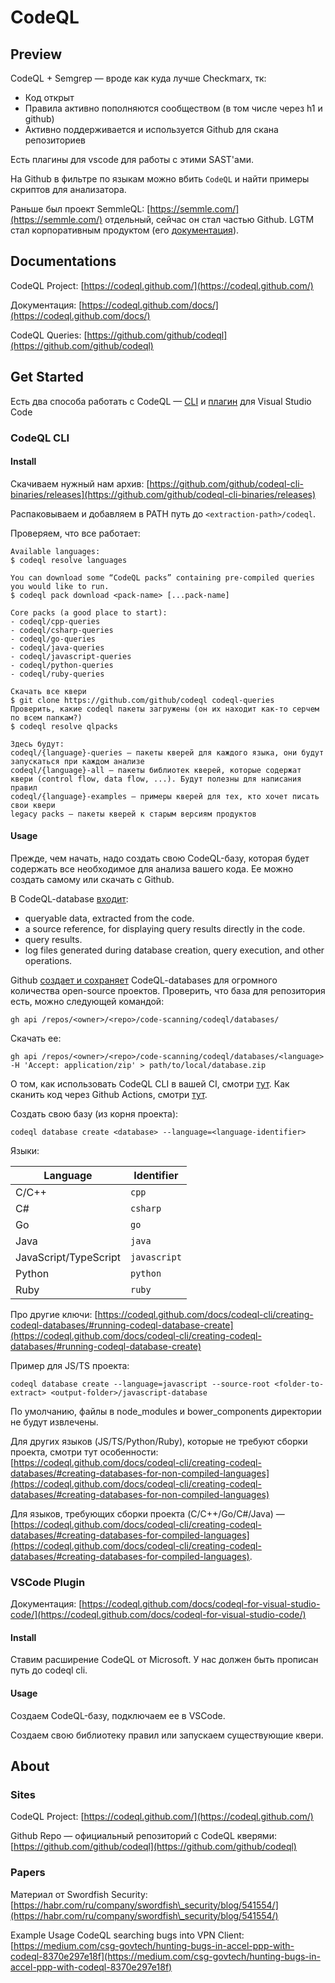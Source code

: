 # CodeQL

## Preview

CodeQL + Semgrep — вроде как куда лучше Checkmarx, тк:

* Код открыт
* Правила активно пополняются сообществом (в том числе через h1 и github)
* Активно поддерживается и используется Github для скана репозиториев

Есть плагины для vscode для работы с этими SAST'ами.

На Github в фильтре по языкам можно вбить `CodeQL` и найти примеры скриптов для анализатора.

Раньше был проект SemmleQL: [https://semmle.com/](https://semmle.com/) отдельный, сейчас он стал частью Github. LGTM стал корпоративным продуктом (его [документация](https://help.semmle.com/home/help/home.html)).

## Documentations

CodeQL Project: [https://codeql.github.com/](https://codeql.github.com/)

Документация: [https://codeql.github.com/docs/](https://codeql.github.com/docs/)

CodeQL Queries: [https://github.com/github/codeql](https://github.com/github/codeql)

## Get Started

Есть два способа работать с CodeQL — [CLI](https://codeql.github.com/docs/codeql-cli/) и [плагин](https://codeql.github.com/docs/codeql-for-visual-studio-code/) для Visual Studio Code

### CodeQL CLI

#### Install

Скачиваем нужный нам архив: [https://github.com/github/codeql-cli-binaries/releases](https://github.com/github/codeql-cli-binaries/releases)

Распаковываем и добавляем в PATH путь до `<extraction-path>/codeql`.

Проверяем, что все работает:

```
Available languages:
$ codeql resolve languages

You can download some “CodeQL packs” containing pre-compiled queries you would like to run.
$ codeql pack download <pack-name> [...pack-name]

Core packs (a good place to start):
- codeql/cpp-queries
- codeql/csharp-queries
- codeql/go-queries
- codeql/java-queries
- codeql/javascript-queries
- codeql/python-queries
- codeql/ruby-queries

Скачать все квери
$ git clone https://github.com/github/codeql codeql-queries
Проверить, какие codeql пакеты загружены (он их находит как-то серчем по всем папкам?)
$ codeql resolve qlpacks

Здесь будут:
codeql/{language}-queries — пакеты кверей для каждого языка, они будут запускаться при каждом анализе
codeql/{language}-all — пакеты библиотек кверей, которые содержат квери (control flow, data flow, ...). Будут полезны для написания правил
codeql/{language}-examples — примеры кверей для тех, кто хочет писать свои квери
legacy packs — пакеты кверей к старым версиям продуктов

```

#### Usage

Прежде, чем начать, надо создать свою CodeQL-базу, которая будет содержать все необходимое для анализа вашего кода. Ее можно создать самому или скачать с Github.

В CodeQL-database [входит](https://codeql.github.com/docs/codeql-overview/codeql-glossary/#codeql-database):

* queryable data, extracted from the code.
* a source reference, for displaying query results directly in the code.
* query results.
* log files generated during database creation, query execution, and other operations.

Github [создает и сохраняет](https://codeql.github.com/docs/codeql-cli/creating-codeql-databases/#downloading-codeql-databases-from-github-com) CodeQL-databases для огромного количества open-source проектов. Проверить, что база для репозитория есть, можно следующей командой:

```
gh api /repos/<owner>/<repo>/code-scanning/codeql/databases/
```

Скачать ее:

```
gh api /repos/<owner>/<repo>/code-scanning/codeql/databases/<language> -H 'Accept: application/zip' > path/to/local/database.zip
```

О том, как использовать CodeQL CLI в вашей CI, смотри [тут](https://docs.github.com/en/code-security/secure-coding/using-codeql-code-scanning-with-your-existing-ci-system/configuring-codeql-cli-in-your-ci-system). Как сканить код через Github Actions, смотри [тут](https://docs.github.com/en/code-security/secure-coding/automatically-scanning-your-code-for-vulnerabilities-and-errors/setting-up-code-scanning-for-a-repository).

Создать свою базу (из корня проекта):

```
codeql database create <database> --language=<language-identifier>
```

Языки:

| Language              | Identifier   |
| --------------------- | ------------ |
| C/C++                 | `cpp`        |
| C#                    | `csharp`     |
| Go                    | `go`         |
| Java                  | `java`       |
| JavaScript/TypeScript | `javascript` |
| Python                | `python`     |
| Ruby                  | `ruby`       |

Про другие ключи: [https://codeql.github.com/docs/codeql-cli/creating-codeql-databases/#running-codeql-database-create](https://codeql.github.com/docs/codeql-cli/creating-codeql-databases/#running-codeql-database-create)

Пример для JS/TS проекта:

```
codeql database create --language=javascript --source-root <folder-to-extract> <output-folder>/javascript-database
```

По умолчанию, файлы в node\_modules и bower\_components директории не будут извлечены.

Для других языков (JS/TS/Python/Ruby), которые не требуют сборки проекта, смотри тут особенности: [https://codeql.github.com/docs/codeql-cli/creating-codeql-databases/#creating-databases-for-non-compiled-languages](https://codeql.github.com/docs/codeql-cli/creating-codeql-databases/#creating-databases-for-non-compiled-languages)

Для языков, требующих сборки проекта (C/C++/Go/C#/Java) — [https://codeql.github.com/docs/codeql-cli/creating-codeql-databases/#creating-databases-for-compiled-languages](https://codeql.github.com/docs/codeql-cli/creating-codeql-databases/#creating-databases-for-compiled-languages).

### VSCode Plugin

Документация: [https://codeql.github.com/docs/codeql-for-visual-studio-code/](https://codeql.github.com/docs/codeql-for-visual-studio-code/)

#### Install

Ставим расширение CodeQL от Microsoft. У нас должен быть прописан путь до codeql cli.

#### Usage

Создаем CodeQL-базу, подключаем ее в VSCode.

Создаем свою библиотеку правил или запускаем существующие квери.

## About

### Sites

CodeQL Project: [https://codeql.github.com/](https://codeql.github.com/)

Github Repo — официальный репозиторий с CodeQL кверями: [https://github.com/github/codeql](https://github.com/github/codeql)

### Papers

Материал от Swordfish Security: [https://habr.com/ru/company/swordfish\_security/blog/541554/](https://habr.com/ru/company/swordfish\_security/blog/541554/)

Example Usage CodeQL searching bugs into VPN Client: [https://medium.com/csg-govtech/hunting-bugs-in-accel-ppp-with-codeql-8370e297e18f](https://medium.com/csg-govtech/hunting-bugs-in-accel-ppp-with-codeql-8370e297e18f)
